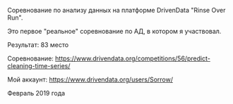 Соревнование по анализу данных на платформе DrivenData "Rinse Over Run".


Это первое "реальное" соревнование по АД, в котором я участвовал.


Результат: 83 место


Соревнование: https://www.drivendata.org/competitions/56/predict-cleaning-time-series/


Мой аккаунт: https://www.drivendata.org/users/Sorrow/


Февраль 2019 года
